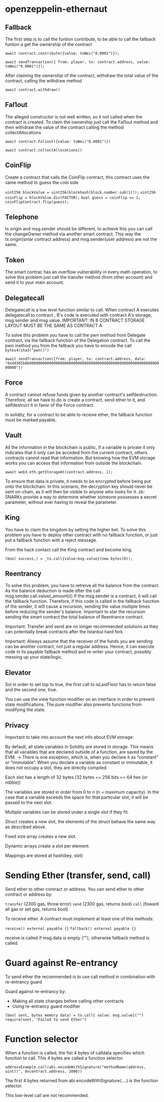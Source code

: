 # openzeppelin-ethernaut


## Fallback

The first step is to call the funtion contribute, to be able to call the fallback funtion a get the ownership of the contract 

`await contract.contribute({value: toWei("0.0001")});`

`await sendTransaction({ from: player, to: contract.address, value: toWei("0.0001")});`

After claiming the ownership of the contract, withdraw the total value of the contract, calling the withdraw method

`await contract.withdraw()`

## Fal1out

The alleged constructor is not well written, so it not called when the contract is created. To claim the ownership just call the Fal1out method and then withdraw the value of the contract calling the method collectAllocations

`await contract.Fal1out({value: toWei("0.0001")})`

`await contract.collectAllocations()`

## CoinFlip

Create a contract that calls the CoinFlip contract, this contract uses the same method to guess the coin side

`uint256 blockValue = uint256(blockhash(block.number.sub(1)));`
`uint256 coinFlip = blockValue.div(FACTOR);`
`bool guess = coinFlip == 1;`
`coinFlipContract.flip(guess);`

## Telephone

tx.origin and msg.sender should be different, to achieve this you can call the changeOwner method via another smart contract. This way the tx.origin(smar contract address) and msg.sender(user address) are not the same.

## Token

The smart contrac has an overflow vulnerability in every math operation, to solve this problem just call the transfer method (from other account) and send it to your main account.

## Delegatecall

Delegatecall is a low level function similar to call. When contract A executes delegatecall to contract , B's code is executed with contract A's storage, msg.sender and msg.value. IMPORTANT: IN B CONTRACT STORAGE LAYOUT MUST BE THE SAME AS CONTRACT A

To solve this problem you have to call the pwn method from Delegate contract, via the fallback function of the Delegation contract. To call the pwn method you from the fallback you have to encode the call `bytes4(sha3("pwn()")`

`await sendTransaction({from: player, to: contract.address, data: "0xdd365b8b0000000000000000000000000000000000000000000000000000000000000000"})`

## Force

A contract cannot refuse funds given by another contract's selfdestruction. Therefore, all we have to do is create a contract, send ether to it, and selfdestruct it in favor of the Force contract.

In solidity, for a contract to be able to receive ether, the fallback function must be marked payable.

## Vault

All the information in the blockchain is public, if a variable is private it only indicates that it only can be acceded from the current contract, others contracts cannot read that information. But knowing how the EVM storage works you can access that information from outside the blockchain.

`await web3.eth.getStorageAt(contract.address, 1);`

To ensure that data is private, it needs to be encrypted before being put onto the blockchain. In this scenario, the decryption key should never be sent on-chain, as it will then be visible to anyone who looks for it. zk-SNARKs provide a way to determine whether someone possesses a secret parameter, without ever having to reveal the parameter.

## King

You have to claim the kingdom by setting the higher bet. To solve this problem you have to deploy other contract with no fallback function, or just put a fallback function with a reject message.

From the hack contact call the King contract and become king.
 
`(bool success,) = _to.call{value:msg.value}(new bytes(0));`

## Reentrancy

To solve this problem, you have to retreive all the balance from the contract. 
As the balance deduction is made after the call msg.sender.call.value(_amount)() If the msg.sender is a contract, it will call the fallback function.
Therefore, if this code is called in the fallback function of the sender, it will cause a recursion, sending the value multiple times before reducing the sender's balance.
Important to star the recursion sending the smart contract the total balance of Reentrance contract.

Important: Transfer and send are no longer recommended solutions as they can potentially break contracts after the Istanbul hard fork

Important: Always assume that the receiver of the funds you are sending can be another contract, not just a regular address. Hence, it can execute code in its payable fallback method and re-enter your contract, possibly messing up your state/logic.

## Elevator

Sol in order to set top to true, the first call to isLastFloor has to return false and the second one, true.

You can use the view function modifier on an interface in order to prevent state modifications. The pure modifier also prevents functions
from modifying the state.

## Privacy

Important to take into account the next info about EVM storage:

By default, all state variables in Solidity are stored in storage. This means that all variables that are declared outside of a function, are saved by the EVM. → There is one exception, which is, when you declare it as “constant” or “immutable”. When you declare a variable as constant or immutable, it does not occupy a slot, they are directly compiled.

Each slot has a length of 32 bytes (32 bytes == 256 bits == 64 hex (or nibble))

The variables are stored in order from 0 to n (n = maximum capacity). In the case that a variable exceeds the space for that
particular slot, it will be passed to the next slot.

Multiple variables can be stored under a single slot if they fit.

Struct creates a new slot, the elements of the struct behave the same way as described above.

Fixed size array creates a new slot.

Dynamic arrays create a slot per element.

Mappings are stored at hash(key, slot)

# Sending Ether (transfer, send, call)

Send ether to other contract or address. You can send ether to other contract or address by:

`transfer` (2300 gas, throw error)
`send` (2300 gas, returns bool)
`call` (foward all gas or set gas, returns bool)

To receive ether. A contract must implement at least one of this methods:

`receive() external payable {}`
`fallback() external payable {}`

receive is called if msg.data is empty (""), otherwise fallback method is called.

# Guard against Re-entrancy

To send ether the recommended is to use call method in combination with re-entrancy guard

Guard against re-entrancy by:

- Making all state changes before calling other contracts
- Using re-entrancy guard modifier

`(bool sent, bytes memory data) = to.call{ value: msg.value}("")`
`require(sent, "Failed to send Ether")`

# Function selector

When a function is called, the fist 4 bytes of calldata specifies which function to call. This 4 bytes are called a function selector.

`addressExample.call(abi.encodeWithSignature("methodName(address, uint))", 0xcontract.address, 2000))`

The first 4 bytes returned from abi.encodeWithSignature(....) is the function selector.

This low-level call are not recommended.